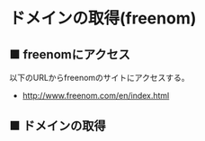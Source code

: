 # ドメインの取得(freenom)
## ■ freenomにアクセス
以下のURLからfreenomのサイトにアクセスする。
- http://www.freenom.com/en/index.html

## ■ ドメインの取得
